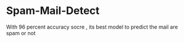 # Spam-Mail-Detect
With 96 percent accuracy socre , its best model to predict the mail are spam or not
